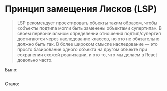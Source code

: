# Принцип замещения Лисков (LSP)

> LSP рекомендует проектировать объекты таким образом, чтобы «объекты подтипа могли быть заменены объектами супертипа». В своем первоначальном определении отношения подтип/супертип достигаются через наследование классов, но это не обязательно должно быть так. В более широком смысле наследование — это просто базирование одного объекта на другом объекте при сохранении схожей реализации, и это то, что мы делаем в React довольно часто.

Было:
```javascript

```
Стало: 
```javascript

```